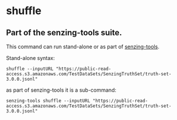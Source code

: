 # shuffle

## Part of the senzing-tools suite.

This command can run stand-alone or as part of [senzing-tools](https://github.com/roncewind/senzing-tools).

Stand-alone syntax:

```console
shuffle --inputURL "https://public-read-access.s3.amazonaws.com/TestDataSets/SenzingTruthSet/truth-set-3.0.0.jsonl"
```

as part of senzing-tools it is a sub-command:
```console
senzing-tools shuffle --inputURL "https://public-read-access.s3.amazonaws.com/TestDataSets/SenzingTruthSet/truth-set-3.0.0.jsonl"
```
